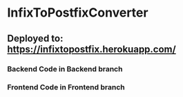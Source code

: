 # InfixToPostfixConverter
## Deployed to: https://infixtopostfix.herokuapp.com/
### Backend Code in Backend branch
### Frontend Code in Frontend branch
